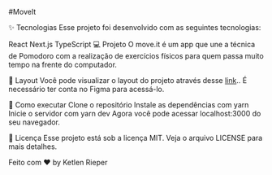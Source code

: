 #MoveIt

✨ Tecnologias
Esse projeto foi desenvolvido com as seguintes tecnologias:

React
Next.js
TypeScript
💻 Projeto
O move.it é um app que une a técnica de Pomodoro com a realização de exercícios físicos para quem passa muito tempo na frente do computador.

🔖 Layout
Você pode visualizar o layout do projeto através desse  <a href="https://www.figma.com/file/ge20pu3ofMOKoliUyKx1Nl/Move.it-1.0">link</a>.. É necessário ter conta no Figma para acessá-lo.

🚀 Como executar
Clone o repositório
Instale as dependências com yarn
Inicie o servidor com yarn dev
Agora você pode acessar localhost:3000 do seu navegador.

📄 Licença
Esse projeto está sob a licença MIT. Veja o arquivo LICENSE para mais detalhes.

Feito com ♥ by Ketlen Rieper
